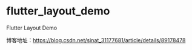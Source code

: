 # flutter_layout_demo

Flutter Layout Demo

博客地址：https://blog.csdn.net/sinat_31177681/article/details/89178478
